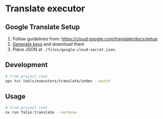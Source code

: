 # Translate executor

## Google Translate Setup

1. Follow guidelines from: <https://cloud.google.com/translate/docs/setup>
2. [Generate keys](https://cloud.google.com/translate/docs/setup#creating_service_accounts_and_keys) and download them
3. Place JSON at `./files/google-cloud-secret.json`.

## Development

```bash
# from project root
npx tsc tools/executors/translate/index --watch
```

## Usage

```bash
# from project root
nx run falso:translate --verbose 
```
